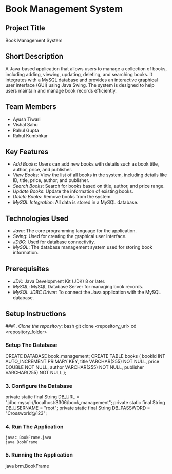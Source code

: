 # Book Management System

## Project Title
Book Management System

## Short Description
A Java-based application that allows users to manage a collection of books, including adding, viewing, updating, deleting, and searching books. It integrates with a MySQL database and provides an interactive graphical user interface (GUI) using Java Swing. The system is designed to help users maintain and manage book records efficiently.

## Team Members
- Ayush Tiwari
- Vishal Sahu
- Rahul Gupta
- Rahul Kumbhkar

## Key Features
- *Add Books*: Users can add new books with details such as book title, author, price, and publisher.
- *View Books*: View the list of all books in the system, including details like ID, title, price, author, and publisher.
- *Search Books*: Search for books based on title, author, and price range.
- *Update Books*: Update the information of existing books.
- *Delete Books*: Remove books from the system.
- *MySQL Integration*: All data is stored in a MySQL database.

## Technologies Used
- *Java*: The core programming language for the application.
- *Swing*: Used for creating the graphical user interface.
- *JDBC*: Used for database connectivity.
- *MySQL*: The database management system used for storing book information.

## Prerequisites
- *JDK*: Java Development Kit (JDK) 8 or later.
- *MySQL*: MySQL Database Server for managing book records.
- *MySQL JDBC Driver*: To connect the Java application with the MySQL database.

## Setup Instructions

###1. *Clone the repository*:
   bash
   git clone <repository_url>
   cd <repository_folder>

### Setup The Database
CREATE DATABASE book_management;
CREATE TABLE books (
    bookId INT AUTO_INCREMENT PRIMARY KEY,
    title VARCHAR(255) NOT NULL,
    price DOUBLE NOT NULL,
    author VARCHAR(255) NOT NULL,
    publisher VARCHAR(255) NOT NULL
);

### 3. Configure the Database
  private static final String DB_URL = "jdbc:mysql://localhost:3306/book_management";
  private static final String DB_USERNAME = "root";
  private static final String DB_PASSWORD = "Crossworld@123";

### 4. Run The Application 
    javac BookFrame.java
    java BookFrame

### 5. Running the Application
  java brm.BookFrame

